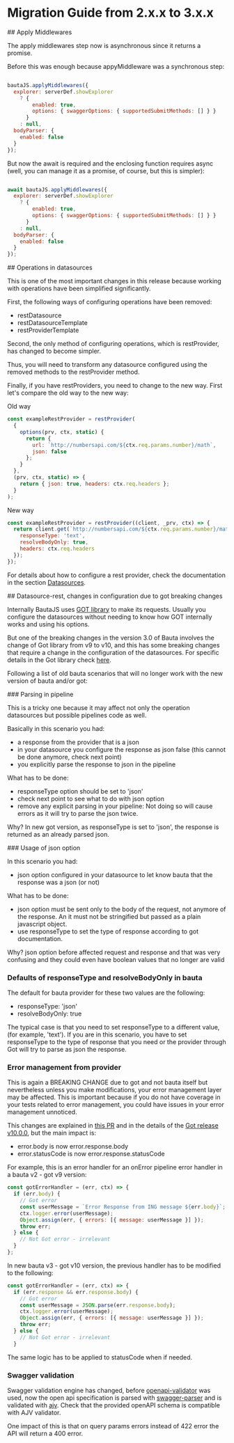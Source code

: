 # Migration Guide from 2.x.x to 3.x.x


## Apply Middlewares

The apply middlewares step now is asynchronous since it returns a promise. 

Before this was enough because appyMiddleware was a synchronous step:

```js

bautaJS.applyMiddlewares({
  explorer: serverDef.showExplorer
    ? {
        enabled: true,
        options: { swaggerOptions: { supportedSubmitMethods: [] } }
      }
    : null,
  bodyParser: {
    enabled: false
  }
});

```

But now the await is required and the enclosing function requires async (well, you can manage it as a promise, of course, but this
is simpler):


```js

await bautaJS.applyMiddlewares({
  explorer: serverDef.showExplorer
    ? {
        enabled: true,
        options: { swaggerOptions: { supportedSubmitMethods: [] } }
      }
    : null,
  bodyParser: {
    enabled: false
  }
});

```

## Operations in datasources

This is one of the most important changes in this release because working with operations have been simplified significantly. 

First, the following ways of configuring operations have been removed:
- restDatasource
- restDatasourceTemplate
- restProviderTemplate

Second, the only method of configuring operations, which is restProvider, has changed to become simpler.

Thus, you will need to transform any datasource configured using the removed methods to the restProvider method.

Finally, if you have restProviders, you need to change to the new way. First let's compare the old way to the new way:

Old way
```js
const exampleRestProvider = restProvider(
  {
    options(prv, ctx, static) {
      return {
        url: `http://numbersapi.com/${ctx.req.params.number}/math`,
        json: false
      };
    }
  },
  (prv, ctx, static) => {
    return { json: true, headers: ctx.req.headers };
  }
);
```

New way
```js
const exampleRestProvider = restProvider((client, _prv, ctx) => {
  return client.get(`http://numbersapi.com/${ctx.req.params.number}/math`, {
    responseType: 'text',
    resolveBodyOnly: true,
    headers: ctx.req.headers
  });
});
```

For details about how to configure a rest provider, check the documentation in the section [Datasources](./datasources.md).

## Datasource-rest, changes in configuration due to got breaking changes

Internally BautaJS uses [GOT library](https://github.com/sindresorhus/got) to make its requests. Usually you configure the datasources
without needing to know how GOT internally works and using his options. 

But one of the breaking changes in the version 3.0 of Bauta involves the change of Got library from v9 to v10, and this has some breaking
changes that require a change in the configuration of the datasources. For specific details in the Got library check [here](https://github.com/sindresorhus/got/releases/tag/v10.0.0). 

Following a list of old bauta scenarios that will no longer work with the new version of bauta and/or got:

### Parsing in pipeline

This is a tricky one because it may affect not only the operation datasources but possible pipelines code as well. 

Basically in this scenario you had:
- a response from the provider that is a json 
- in your datasource you configure the response as json false (this cannot be done anymore, check next point)
- you explicitly parse the response to json in the pipeline

What has to be done:
- responseType option should be set to 'json'
- check next point to see what to do with json option 
- remove any explicit parsing in your pipeline: Not doing so will cause errors as it will try to parse the json twice.

Why?
In new got version, as responseType is set to 'json', the response is returned as an already parsed json.

### Usage of json option

In this scenario you had:
- json option configured in your datasource to let know bauta that the response was a json (or not)

What has to be done:
- json option must be sent only to the body of the request, not anymore of the response. An it must not be stringified but passed as a plain javascript object.
- use responseType to set the type of response according to got documentation.

Why?
json option before affected request and response and that was very confusing and they could even have boolean values that no longer are valid

### Defaults of responseType and resolveBodyOnly in bauta

The default for bauta provider for these two values are the following:
- responseType: 'json'
- resolveBodyOnly: true

The typical case is that you need to set responseType to a different value, (for example, 'text'). If you are in this scenario, you have to set responseType to the type of response that you need or the provider through Got will try to parse as json the response.

### Error management from provider

This is again a BREAKING CHANGE due to got and not bauta itself but nevertheless unless you make modifications, your error management layer may be affected. This is important because if you do not have coverage in your tests related to error management, you could have issues in your error management unnoticed.

This changes are explained in [this PR](https://github.com/sindresorhus/got/pull/773) and in the details of the [Got release v10.0.0](https://github.com/sindresorhus/got/releases/tag/v10.0.0), but the main impact is:

- error.body is now error.response.body
- error.statusCode is now error.response.statusCode

For example, this is an error handler for an onError pipeline error handler in a bauta v2 - got v9 version:

```js
const gotErrorHandler = (err, ctx) => {
  if (err.body) {
    // Got error
    const userMessage = `Error Response from ING message ${err.body}`;
    ctx.logger.error(userMessage);
    Object.assign(err, { errors: [{ message: userMessage }] });
    throw err;
  } else {
    // Not Got error - irrelevant
  }
};
```

In new bauta v3 - got v10 version, the previous handler has to be modified to the following:

```js
const gotErrorHandler = (err, ctx) => {
  if (err.response && err.response.body) {
    // Got error
    const userMessage = JSON.parse(err.response.body);
    ctx.logger.error(userMessage);
    Object.assign(err, { errors: [{ message: userMessage }] });
    throw err;
  } else {
    // Not Got error - irrelevant
  }
```
The same logic has to be applied to statusCode when if needed.

### Swagger validation

Swagger validation engine has changed, before [openapi-validator](github.com/kogosoftwarellc/open-api) was used, now the open api specification is parsed with [swagger-parser](https://github.com/APIDevTools/swagger-parser) and is validated with [ajv](https://ajv.js.org). Check that the provided openAPI schema is compatible with AJV validator.

One impact of this is that on query params errors instead of 422 error the API will return a 400 error.
